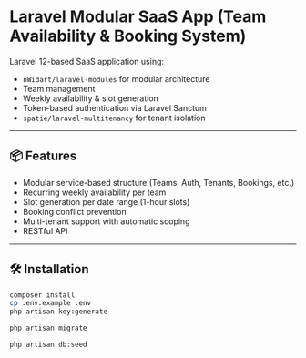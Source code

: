 # Laravel Modular SaaS App (Team Availability & Booking System)

Laravel 12-based SaaS application using:

- `nWidart/laravel-modules` for modular architecture
- Team management
- Weekly availability & slot generation
- Token-based authentication via Laravel Sanctum
- `spatie/laravel-multitenancy` for tenant isolation

---

## 📦 Features

- Modular service-based structure (Teams, Auth, Tenants, Bookings, etc.)
- Recurring weekly availability per team
- Slot generation per date range (1-hour slots)
- Booking conflict prevention
- Multi-tenant support with automatic scoping
- RESTful API

---

## 🛠️ Installation

```bash
composer install
cp .env.example .env
php artisan key:generate

php artisan migrate

php artisan db:seed
